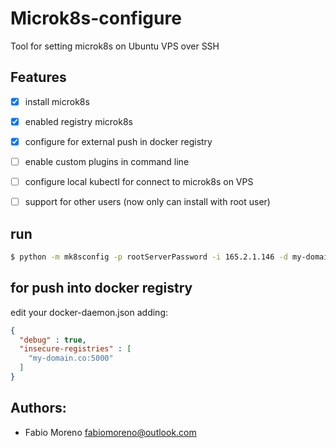 # Microk8s-configure

Tool for setting microk8s on Ubuntu VPS over SSH

## Features

* [X] install microk8s
* [X] enabled registry microk8s
* [X] configure for external push in docker registry
* [ ] enable custom plugins in command line
* [ ] configure local kubectl for connect to microk8s on VPS
* [ ] support for other users (now only can install with root user)



## run

```bash
$ python -m mk8sconfig -p rootServerPassword -i 165.2.1.146 -d my-domain.co

```

## for push into docker registry

edit your docker-daemon.json adding:

```json
{
  "debug" : true,
  "insecure-registries" : [
    "my-domain.co:5000"
  ]
}
```

## Authors:

* Fabio Moreno <fabiomoreno@outlook.com>